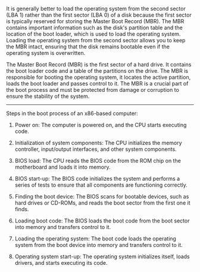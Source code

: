 
It is generally better to load the operating system from the second sector (LBA 1) rather than the first sector (LBA 0) of a disk because the first sector is typically reserved for storing the Master Boot Record (MBR). The MBR contains important information such as the disk's partition table and the location of the boot loader, which is used to load the operating system. Loading the operating system from the second sector allows you to keep the MBR intact, ensuring that the disk remains bootable even if the operating system is overwritten.

The Master Boot Record (MBR) is the first sector of a hard drive. It contains the boot loader code and a table of the partitions on the drive. The MBR is responsible for booting the operating system, it locates the active partition, loads the boot loader and passes control to it. The MBR is a crucial part of the boot process and must be protected from damage or corruption to ensure the stability of the system.

---

Steps in the boot process of an x86-based computer:

1.  Power on: The computer is powered on, and the CPU starts executing code.
    
2.  Initialization of system components: The CPU initializes the memory controller, input/output interfaces, and other system components.
    
3.  BIOS load: The CPU reads the BIOS code from the ROM chip on the motherboard and loads it into memory.
    
4.  BIOS start-up: The BIOS code initializes the system and performs a series of tests to ensure that all components are functioning correctly.
    
5.  Finding the boot device: The BIOS scans for bootable devices, such as hard drives or CD-ROMs, and reads the boot sector from the first one it finds.
    
6.  Loading boot code: The BIOS loads the boot code from the boot sector into memory and transfers control to it.
    
7.  Loading the operating system: The boot code loads the operating system from the boot device into memory and transfers control to it.
    
8.  Operating system start-up: The operating system initializes itself, loads drivers, and starts executing its code.